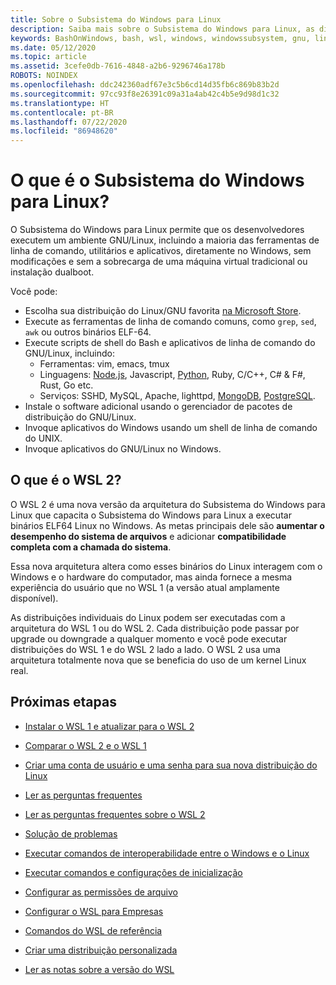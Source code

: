 ```yaml
---
title: Sobre o Subsistema do Windows para Linux
description: Saiba mais sobre o Subsistema do Windows para Linux, as diferentes versões e as maneiras pelas quais você pode usá-las.
keywords: BashOnWindows, bash, wsl, windows, windowssubsystem, gnu, linux
ms.date: 05/12/2020
ms.topic: article
ms.assetid: 3cefe0db-7616-4848-a2b6-9296746a178b
ROBOTS: NOINDEX
ms.openlocfilehash: ddc242360adf67e3c5b6cd14d35fb6c869b83b2d
ms.sourcegitcommit: 97cc93f8e26391c09a31a4ab42c4b5e9d98d1c32
ms.translationtype: HT
ms.contentlocale: pt-BR
ms.lasthandoff: 07/22/2020
ms.locfileid: "86948620"
---
```

# <a name="what-is-the-windows-subsystem-for-linux"></a>O que é o Subsistema do Windows para Linux?

O Subsistema do Windows para Linux permite que os desenvolvedores executem um ambiente GNU/Linux, incluindo a maioria das ferramentas de linha de comando, utilitários e aplicativos, diretamente no Windows, sem modificações e sem a sobrecarga de uma máquina virtual tradicional ou instalação dualboot.

Você pode:

* Escolha sua distribuição do Linux/GNU favorita [na Microsoft Store](https://aka.ms/wslstore).
* Execute as ferramentas de linha de comando comuns, como `grep`, `sed`, `awk` ou outros binários ELF-64.
* Execute scripts de shell do Bash e aplicativos de linha de comando do GNU/Linux, incluindo:  
    * Ferramentas: vim, emacs, tmux
    * Linguagens: [Node.js](https://docs.microsoft.com/windows/nodejs/setup-on-wsl2), Javascript, [Python](https://docs.microsoft.com/windows/python/web-frameworks), Ruby, C/C++, C# & F#, Rust, Go etc.
    * Serviços: SSHD, MySQL, Apache, lighttpd, [MongoDB](https://docs.microsoft.com/windows/nodejs/databases), [PostgreSQL](https://docs.microsoft.com/windows/python/databases).
* Instale o software adicional usando o gerenciador de pacotes de distribuição do GNU/Linux.
* Invoque aplicativos do Windows usando um shell de linha de comando do UNIX.
* Invoque aplicativos do GNU/Linux no Windows.

## <a name="what-is-wsl-2"></a>O que é o WSL 2?

O WSL 2 é uma nova versão da arquitetura do Subsistema do Windows para Linux que capacita o Subsistema do Windows para Linux a executar binários ELF64 Linux no Windows. As metas principais dele são **aumentar o desempenho do sistema de arquivos** e adicionar **compatibilidade completa com a chamada do sistema**.

Essa nova arquitetura altera como esses binários do Linux interagem com o Windows e o hardware do computador, mas ainda fornece a mesma experiência do usuário que no WSL 1 (a versão atual amplamente disponível).

As distribuições individuais do Linux podem ser executadas com a arquitetura do WSL 1 ou do WSL 2. Cada distribuição pode passar por upgrade ou downgrade a qualquer momento e você pode executar distribuições do WSL 1 e do WSL 2 lado a lado. O WSL 2 usa uma arquitetura totalmente nova que se beneficia do uso de um kernel Linux real.

## <a name="next-steps"></a>Próximas etapas

* [Instalar o WSL 1 e atualizar para o WSL 2](./install-win10.md)

* [Comparar o WSL 2 e o WSL 1](./compare-versions.md)

* [Criar uma conta de usuário e uma senha para sua nova distribuição do Linux](./user-support.md)

* [Ler as perguntas frequentes](./faq.md)

* [Ler as perguntas frequentes sobre o WSL 2](./wsl2-faq.md)

* [Solução de problemas](./troubleshooting.md)

* [Executar comandos de interoperabilidade entre o Windows e o Linux](./interop.md)

* [Executar comandos e configurações de inicialização](./wsl-config.md)

* [Configurar as permissões de arquivo](./file-permissions.md)

* [Configurar o WSL para Empresas](./enterprise.md)

* [Comandos do WSL de referência](./reference.md)

* [Criar uma distribuição personalizada](./build-custom-distro.md)

* [Ler as notas sobre a versão do WSL](./release-notes.md)
